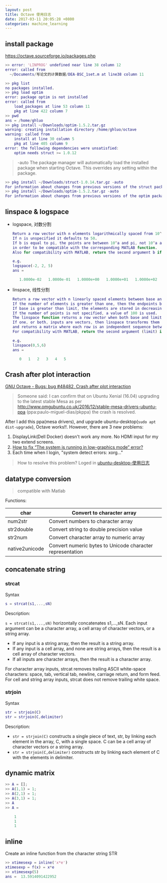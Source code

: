 ```yaml
---
layout: post
title: Octave 使用日志
date: 2017-03-11 20:05:28 +0800
categories: machine_learning
---
```


## install package
https://octave.sourceforge.io/packages.php
``` matlab
>> error: 'LINPROG' undefined near line 38 column 12
error: called from
  ~/Documents/写论文的计算数据/DEA-BSC_1set.m at line38 column 11

>> pkg list
no packages installed.
>> pkg load optim
error: package optim is not installed
error: called from
    load_packages at line 53 column 11
    pkg at line 422 column 7
>> pwd
ans = /home/ghluo
>> pkg install ~/Downloads/optim-1.5.2.tar.gz
warning: creating installation directory /home/ghluo/octave
warning: called from
    install at line 30 column 5
    pkg at line 405 column 9
error: the following dependencies were unsatisfied:
    optim needs struct >= 1.0.12
```

> -auto
The package manager will automatically load the installed package when starting Octave. This overrides any setting within the package.

``` matlab
>> pkg install ~/Downloads/struct-1.0.14.tar.gz -auto
For information about changes from previous versions of the struct package, run 'news struct'.
>> pkg install ~/Downloads/optim-1.5.2.tar.gz -auto
For information about changes from previous versions of the optim package, run 'news optim'.
```

## linspace & logspace

- logspace, 对数分割
    ``` matlab
    Return a row vector with n elements logarithmically spaced from 10^a to 10^b.
    If n is unspecified it defaults to 50.
    If b is equal to pi, the points are between 10^a and pi, not 10^a and 10^pi, 
    in order to be compatible with the corresponding MATLAB function.
    Also for compatibility with MATLAB, return the second argument b if fewer than two values are requested.
    
    e.g.
    logspace(-2, 2, 5)
    ans =

       1.0000e-02   1.0000e-01   1.0000e+00   1.0000e+01   1.0000e+02
    ```
- linspace, 线性分割
    ``` matlab
    Return a row vector with n linearly spaced elements between base and limit.
    If the number of elements is greater than one, then the endpoints base and limit are always included in the range. 
    If base is greater than limit, the elements are stored in decreasing order. 
    If the number of points is not specified, a value of 100 is used.
    The linspace function returns a row vector when both base and limit are scalars. 
    If one, or both, inputs are vectors, then linspace transforms them to column vectors 
    and returns a matrix where each row is an independent sequence between base(row_n), limit(row_n).
    For compatibility with MATLAB, return the second argument (limit) if fewer than two values are requested.
    
    e.g.
    linspace(0,5,6)
    ans =

       0   1   2   3   4   5
    ```

## Crash after plot interaction

[GNU Octave - Bugs: bug #48482, Crash after plot interaction](http://savannah.gnu.org/bugs/?48482)
> Someone said:
> I can confirm that on Ubuntu Xenial (16.04) upgrading to the latest stable Mesa as per http://www.omgubuntu.co.uk/2016/12/stable-mesa-drivers-ubuntu-ppa (ppa:paulo-miguel-dias/pkppa) the crash is resolved. 

After I add this ppa(mesa drivers), and upgrade ubuntu-desktop(`sudo apt dist-upgrade`), Octave works!!. However, there are 3 new problems:

1. DisplayLink(Dell Docker) doesn't work any more. No HDMI input for my two extend screens.
2. [How to fix “The system is running in low-graphics mode” error?](http://askubuntu.com/questions/141606/how-to-fix-the-system-is-running-in-low-graphics-mode-error)
3. Each time when I login, "system detect errors: xorg..."

> How to resolve this problem? Loged in [ubuntu-desktop-使用日志](http://blog.genghuiluo.cn/linux/2017/02/23/ubuntu-desktop-%E4%BD%BF%E7%94%A8%E6%97%A5%E5%BF%97.html)

## datatype conversion
> compatible with Matlab

Functions:

| char           | Convert to character array                                |
|----------------|-----------------------------------------------------------|
| num2str        | Convert numbers to character array                        |
| str2double     | Convert string to double precision value                  |
| str2num        | Convert character array to numeric array                  |
| native2unicode | Convert numeric bytes to Unicode character representation |

## concatenate string

### strcat
Syntax
``` matlab
s = strcat(s1,...,sN)
```
Description:

`s = strcat(s1,...,sN)` horizontally concatenates s1,...,sN. Each input argument can be a character array, a cell array of character vectors, or a string array.

- If any input is a string array, then the result is a string array.
- If any input is a cell array, and none are string arrays, then the result is a cell array of character vectors.
- If all inputs are character arrays, then the result is a character array.

For character array inputs, strcat removes trailing ASCII white-space characters: space, tab, vertical tab, newline, carriage return, and form feed. For cell and string array inputs, strcat does not remove trailing white space.

### strjoin
Syntax
``` matlab
str = strjoin(C)
str = strjoin(C,delimiter)
```
Description:

- `str = strjoin(C)` constructs a single piece of text, str, by linking each element in the array, C, with a single space. C can be a cell array of character vectors or a string array.
- `str = strjoin(C,delimiter)` constructs str by linking each element of C with the elements in delimiter.

## dynamic matrix

``` matlab
>> A = [];
>> A(1,1) = 1;
>> A(2,1) = 1;
>> A(3,1) = 1;
>> A
>> A =

    1
    1
    1
```

## inline
Create an inline function from the character string STR
``` matlab
>> xtimesexp = inline('x*e')
xtimesexp = f(x) = x*e
>> xtimesexp(5)
ans =  13.5914091422952
```
